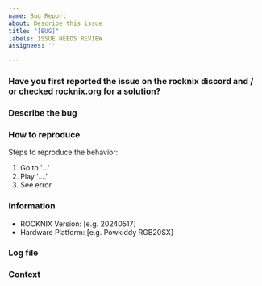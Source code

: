 ```yaml
---
name: Bug Report
about: Describe this issue
title: "[BUG]"
labels: ISSUE NEEDS REVIEW
assignees: ''

---
```

### Have you first reported the issue on the rocknix discord and / or checked rocknix.org for a solution?

### Describe the bug
<!-- A clear description of what the bug is. -->

### How to reproduce
Steps to reproduce the behavior:
1. Go to '...'
2. Play '....'
3. See error

### Information
 - ROCKNIX Version: [e.g. 20240517]
 - Hardware Platform: [e.g. Powkiddy RGB20SX]

### Log file
<!-- Add debug log files that we can search for errors. -->

### Context
<!-- Add any context about the problem here. -->
